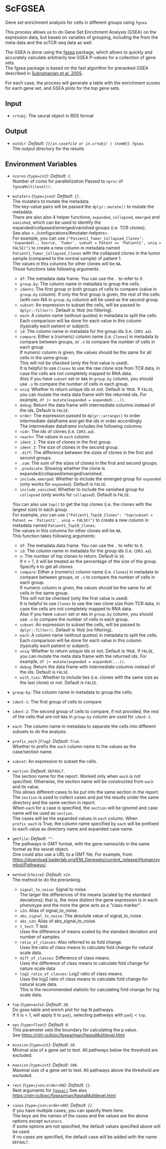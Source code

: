 # ScFGSEA

Gene set enrichment analysis for cells in different groups using `fgsea`

This process allows us to do Gene Set Enrichment Analysis (GSEA) on the expression data,
but based on variaties of grouping, including the from the meta data and the
scTCR-seq data as well.<br />

The GSEA is done using the
[fgsea](https://bioconductor.org/packages/release/bioc/html/fgsea.html) package,
which allows to quickly and accurately calculate arbitrarily low GSEA P-values
for a collection of gene sets.<br />
The fgsea package is based on the fast algorithm for preranked GSEA described in
[Subramanian et al. 2005](https://www.pnas.org/content/102/43/15545).<br />

For each case, the process will generate a table with the enrichment scores for
each gene set, and GSEA plots for the top gene sets.<br />

## Input

- `srtobj`:
    The seurat object in RDS format

## Output

- `outdir`: *Default: `{{(in.casefile or in.srtobj) | stem0}}.fgsea`*. <br />
    The output directory for the results

## Environment Variables

- `ncores` *(`type=int`)*: *Default: `1`*. <br />
    Number of cores for parallelization
    Passed to `nproc` of `fgseaMultilevel()`.<br />
- `mutaters` *(`type=json`)*: *Default: `{}`*. <br />
    The mutaters to mutate the metadata.<br />
    The key-value pairs will be passed the `dplyr::mutate()` to mutate the metadata.<br />
    There are also also 4 helper functions, `expanded`, `collapsed`, `emerged` and `vanished`,
    which can be used to identify the expanded/collpased/emerged/vanished groups (i.e. TCR clones).<br />
    See also <../configurations/#mutater-helpers>.<br />
    For example, you can use
    `{"Patient1_Tumor_Collapsed_Clones": "expanded(., Source, 'Tumor', subset = Patent == 'Patient1', uniq = FALSE)"}`
    to create a new column in metadata named `Patient1_Tumor_Collapsed_Clones`
    with the collapsed clones in the tumor sample (compared to the normal sample) of patient 1.<br />
    The values in this columns for other clones will be `NA`.<br />
    Those functions take following arguments:<br />
    * `df`: The metadata data frame. You can use the `.` to refer to it.<br />
    * `group.by`: The column name in metadata to group the cells.<br />
    * `idents`: The first group or both groups of cells to compare (value in `group.by` column). If only the first group is given, the rest of the cells (with non-NA in `group.by` column) will be used as the second group.<br />
    * `subset`: An expression to subset the cells, will be passed to `dplyr::filter()`. Default is `TRUE` (no filtering).<br />
    * `each`: A column name (without quotes) in metadata to split the cells.<br />
    Each comparison will be done for each value in this column (typically each patient or subject).<br />
    * `id`: The column name in metadata for the group ids (i.e. `CDR3.aa`).<br />
    * `compare`: Either a (numeric) column name (i.e. `Clones`) in metadata to compare between groups, or `.n` to compare the number of cells in each group.<br />
    If numeric column is given, the values should be the same for all cells in the same group.<br />
    This will not be checked (only the first value is used).<br />
    It is helpful to use `Clones` to use the raw clone size from TCR data, in case the cells are not completely mapped to RNA data.<br />
    Also if you have `subset` set or `NA`s in `group.by` column, you should use `.n` to compare the number of cells in each group.<br />
    * `uniq`: Whether to return unique ids or not. Default is `TRUE`. If `FALSE`, you can mutate the meta data frame with the returned ids. For example, `df |> mutate(expanded = expanded(...))`.<br />
    * `debug`: Return the data frame with intermediate columns instead of the ids. Default is `FALSE`.<br />
    * `order`: The expression passed to `dplyr::arrange()` to order intermediate dataframe and get the ids in order accordingly.<br />
    The intermediate dataframe includes the following columns:<br />
    * `<id>`: The ids of clones (i.e. `CDR3.aa`).<br />
    * `<each>`: The values in `each` column.<br />
    * `ident_1`: The size of clones in the first group.<br />
    * `ident_2`: The size of clones in the second group.<br />
    * `.diff`: The difference between the sizes of clones in the first and second groups.<br />
    * `.sum`: The sum of the sizes of clones in the first and second groups.<br />
    * `.predicate`: Showing whether the clone is expanded/collapsed/emerged/vanished.<br />
    * `include_emerged`: Whether to include the emerged group for `expanded` (only works for `expanded`). Default is `FALSE`.<br />
    * `include_vanished`: Whether to include the vanished group for `collapsed` (only works for `collapsed`). Default is `FALSE`.<br />

    You can also use `top()` to get the top clones (i.e. the clones with the largest size) in each group.<br />
    For example, you can use
    `{"Patient1_Top10_Clones": "top(subset = Patent == 'Patient1', uniq = FALSE)"}`
    to create a new column in metadata named `Patient1_Top10_Clones`.<br />
    The values in this columns for other clones will be `NA`.<br />
    This function takes following arguments:<br />
    * `df`: The metadata data frame. You can use the `.` to refer to it.<br />
    * `id`: The column name in metadata for the group ids (i.e. `CDR3.aa`).<br />
    * `n`: The number of top clones to return. Default is `10`.<br />
    If n < 1, it will be treated as the percentage of the size of the group.<br />
    Specify `0` to get all clones.<br />
    * `compare`: Either a (numeric) column name (i.e. `Clones`) in metadata to compare between groups, or `.n` to compare the number of cells in each group.<br />
    If numeric column is given, the values should be the same for all cells in the same group.<br />
    This will not be checked (only the first value is used).<br />
    It is helpful to use `Clones` to use the raw clone size from TCR data, in case the cells are not completely mapped to RNA data.<br />
    Also if you have `subset` set or `NA`s in `group.by` column, you should use `.n` to compare the number of cells in each group.<br />
    * `subset`: An expression to subset the cells, will be passed to `dplyr::filter()`. Default is `TRUE` (no filtering).<br />
    * `each`: A column name (without quotes) in metadata to split the cells.<br />
    Each comparison will be done for each value in this column (typically each patient or subject).<br />
    * `uniq`: Whether to return unique ids or not. Default is `TRUE`. If `FALSE`, you can mutate the meta data frame with the returned ids. For example, `df |> mutate(expanded = expanded(...))`.<br />
    * `debug`: Return the data frame with intermediate columns instead of the ids. Default is `FALSE`.<br />
    * `with_ties`: Whether to include ties (i.e. clones with the same size as the last clone) or not. Default is `FALSE`.<br />

- `group-by`:
    The column name in metadata to group the cells.<br />
- `ident-1`:
    The first group of cells to compare
- `ident-2`:
    The second group of cells to compare, if not provided, the rest of the cells that are not `NA`s in `group-by` column are used for `ident-2`.<br />
- `each`:
    The column name in metadata to separate the cells into different subsets to do the analysis.<br />
- `prefix_each` *(`flag`)*: *Default: `True`*. <br />
    Whether to prefix the `each` column name to the values as the case/section name.<br />
- `subset`:
    An expression to subset the cells.<br />
- `section`: *Default: `DEFAULT`*. <br />
    The section name for the report. Worked only when `each` is not specified. Otherwise, the section name will be constructed from `each` and its value.<br />
    This allows different cases to be put into the same section in the report.<br />
    The `section` is used to collect cases and put the results under the same directory and the same section in report.<br />
    When `each` for a case is specified, the `section` will be ignored and case name will be used as `section`.<br />
    The cases will be the expanded values in `each` column. When `prefix_each` is True, the column name specified by `each` will be prefixed to each value as directory name and expanded case name.<br />
- `gmtfile`: *Default: `""`*. <br />
    The pathways in GMT format, with the gene names/ids in the same format as the seurat object.<br />
    One could also use a URL to a GMT file. For example, from <https://download.baderlab.org/EM_Genesets/current_release/Human/symbol/Pathways/>.<br />
- `method` *(`choice`)*: *Default: `s2n`*. <br />
    The method to do the preranking.<br />
    - `signal_to_noise`:
        Signal to noise.<br />
        The larger the differences of the means (scaled by the standard deviations);
        that is, the more distinct the gene expression is in each phenotype and the more the gene
        acts as a "class marker".<br />
    - `s2n`:
        Alias of signal_to_noise.<br />
    - `abs_signal_to_noise`:
        The absolute value of signal_to_noise.<br />
    - `abs_s2n`:
        Alias of abs_signal_to_noise.<br />
    - `t_test`:
        T test.<br />
        Uses the difference of means scaled by the standard deviation and number of samples.<br />
    - `ratio_of_classes`:
        Also referred to as fold change.<br />
        Uses the ratio of class means to calculate fold change for natural scale data.<br />
    - `diff_of_classes`:
        Difference of class means.<br />
        Uses the difference of class means to calculate fold change for nature scale data
    - `log2_ratio_of_classes`:
        Log2 ratio of class means.<br />
        Uses the log2 ratio of class means to calculate fold change for natural scale data.<br />
        This is the recommended statistic for calculating fold change for log scale data.<br />
- `top` *(`type=auto`)*: *Default: `20`*. <br />
    Do gsea table and enrich plot for top N pathways.<br />
    If it is < 1, will apply it to `padj`, selecting pathways with `padj` < `top`.<br />
- `eps` *(`type=float`)*: *Default: `0`*. <br />
    This parameter sets the boundary for calculating the p value.<br />
    See <https://rdrr.io/bioc/fgsea/man/fgseaMultilevel.html>
- `minsize` *(`type=int`)*: *Default: `10`*. <br />
    Minimal size of a gene set to test. All pathways below the threshold are excluded.<br />
- `maxsize` *(`type=int`)*: *Default: `100`*. <br />
    Maximal size of a gene set to test. All pathways above the threshold are excluded.<br />
- `rest` *(`type=json;order=98`)*: *Default: `{}`*. <br />
    Rest arguments for [`fgsea()`](https://rdrr.io/bioc/fgsea/man/fgsea.html)
    See also <https://rdrr.io/bioc/fgsea/man/fgseaMultilevel.html>
- `cases` *(`type=json;order=99`)*: *Default: `{}`*. <br />
    If you have multiple cases, you can specify them here.<br />
    The keys are the names of the cases and the values are the above options except `mutaters`.<br />
    If some options are not specified, the default values specified above will be used.<br />
    If no cases are specified, the default case will be added with the name `DEFAULT`.<br />

